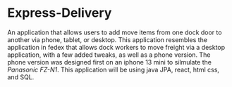 # Express-Delivery
An application that allows users to add move items from one dock door to another via phone, tablet, or desktop. 
This application resembles the application in fedex that allows dock workers to move freight via a desktop application, with a few added tweaks, as well as a phone version. The phone version was designed first on an iphone 13 mini to silmulate the *Panasonic FZ-N1*. This application will be using java JPA, react, html css, and SQL. 
